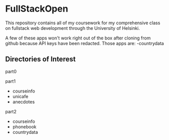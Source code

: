 # FullStackOpen

This repository contains all of my coursework for my comprehensive class on fullstack web development through the University of Helsinki.

A few of these apps won't work right out of the box after cloning from github because API keys have been redacted. Those apps are:
-countrydata

## Directories of Interest
part0

part1
- courseinfo
- unicafe
- anecdotes

part2
- courseinfo
- phonebook
- countrydata
